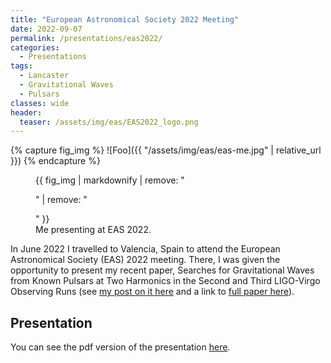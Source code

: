 ```yaml
---
title: "European Astronomical Society 2022 Meeting"
date: 2022-09-07
permalink: /presentations/eas2022/
categories:
  - Presentations
tags:
  - Lancaster
  - Gravitational Waves
  - Pulsars
classes: wide
header:
  teaser: /assets/img/eas/EAS2022_logo.png
---
```


{% capture fig_img %}
![Foo]({{ "/assets/img/eas/eas-me.jpg" | relative_url }})
{% endcapture %}
<figure>
  {{ fig_img | markdownify | remove: "<p>" | remove: "</p>" }}
  <figcaption>Me presenting at EAS 2022.</figcaption>
</figure>

In June 2022 I travelled to Valencia, Spain to attend the European Astronomical Society (EAS) 2022 meeting. There, I was given the opportunity to present my recent paper, Searches for Gravitational Waves from Known Pulsars at Two Harmonics in the Second and Third LIGO-Virgo Observing Runs (see [my post on it here](https://alhewitt.github.io/publications/o3-known-pulsar-paper/) and a link to [full paper here](https://ui.adsabs.harvard.edu/abs/2022ApJ...935....1A/abstract)). 

## Presentation
You can see the pdf version of the presentation [here](/assets/pdfs/EAS-2022.pdf).
